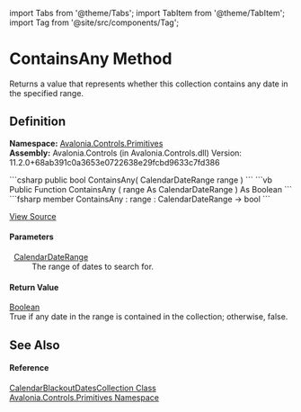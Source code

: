 import Tabs from '@theme/Tabs'; 
import TabItem from '@theme/TabItem'; 
import Tag from '@site/src/components/Tag'; 

# ContainsAny Method


Returns a value that represents whether this collection contains any date in the specified range.



## Definition
**Namespace:** <a href="N_Avalonia_Controls_Primitives">Avalonia.Controls.Primitives</a>  
**Assembly:** Avalonia.Controls (in Avalonia.Controls.dll) Version: 11.2.0+68ab391c0a3653e0722638e29fcbd9633c7fd386

<Tabs groupId="api-code-preview">
<TabItem value="csharp" label="C#">
```csharp
public bool ContainsAny(
	CalendarDateRange range
)
```
</TabItem>
<TabItem value="vb" label="VB">
```vb
Public Function ContainsAny ( 
	range As CalendarDateRange
) As Boolean
```
</TabItem>
<TabItem value="fsharp" label="F#">
```fsharp
member ContainsAny : 
        range : CalendarDateRange -> bool 
```
</TabItem>
</Tabs>



<a href="https://github.com/AvaloniaUI/Avalonia/tree/master/srcAvalonia.Controls/Calendar/CalendarBlackoutDatesCollection.cs#L113" title="View the source code">View Source</a>



#### Parameters
<dl><dt>  <a href="T_Avalonia_Controls_CalendarDateRange">CalendarDateRange</a></dt><dd>The range of dates to search for.</dd></dl>

#### Return Value
<a href="https://learn.microsoft.com/dotnet/api/system.boolean" target="_blank" rel="noopener noreferrer">Boolean</a>  
True if any date in the range is contained in the collection; otherwise, false.

## See Also


#### Reference
<a href="T_Avalonia_Controls_Primitives_CalendarBlackoutDatesCollection">CalendarBlackoutDatesCollection Class</a>  
<a href="N_Avalonia_Controls_Primitives">Avalonia.Controls.Primitives Namespace</a>  
